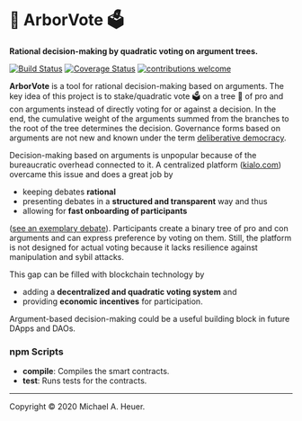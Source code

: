 # 🌳 ArborVote 🗳
**Rational decision-making by quadratic voting on argument trees.**

[![Build Status](https://travis-ci.org/Michael-A-Heuer/ArborVote.svg?branch=master)](https://travis-ci.org/Michael-A-Heuer/ArborVote)
[![Coverage Status](https://coveralls.io/repos/github/Michael-A-Heuer/ArborVote/badge.svg?branch=master)](https://coveralls.io/github/Michael-A-Heuer/ArborVote?branch=master)
[![contributions welcome](https://img.shields.io/badge/contributions-welcome-brightgreen.svg?style=flat)](https://github.com/Michael-A-Heuer/ArborVote/pulls)


**ArborVote** is a tool for rational decision-making based on arguments.
The key idea of this project is to stake/quadratic vote 🗳 on a tree 🌳 of pro and con arguments instead of directly voting for or against a decision.
In the end, the cumulative weight of the arguments summed from the branches to the root of the tree determines the decision.
Governance forms  based on arguments are not new and known under the term [deliberative democracy](https://en.wikipedia.org/wiki/Deliberative_democracy).

Decision-making based on arguments is unpopular because of the bureaucratic overhead connected to it. 
A centralized platform ([kialo.com](https://www.kialo.com)) overcame this issue and does a great job by
* keeping debates **rational**
* presenting debates in a **structured and transparent** way and thus 
* allowing for **fast onboarding of participants** 

([see an exemplary debate](https://www.kialo.com/humans-should-act-to-fight-climate-change-4540)). 
Participants create a binary tree of pro and con arguments and can express preference by voting on them.
Still, the platform is not designed for actual voting because it lacks resilience against manipulation and sybil attacks.

This gap can be filled with blockchain technology by
* adding a **decentralized and quadratic voting system** and 
* providing **economic incentives** for participation.

Argument-based decision-making could be a useful building block in future DApps and DAOs.

### npm Scripts
- **compile**: Compiles the smart contracts.
- **test**: Runs tests for the contracts.

***
Copyright © 2020 Michael A. Heuer.